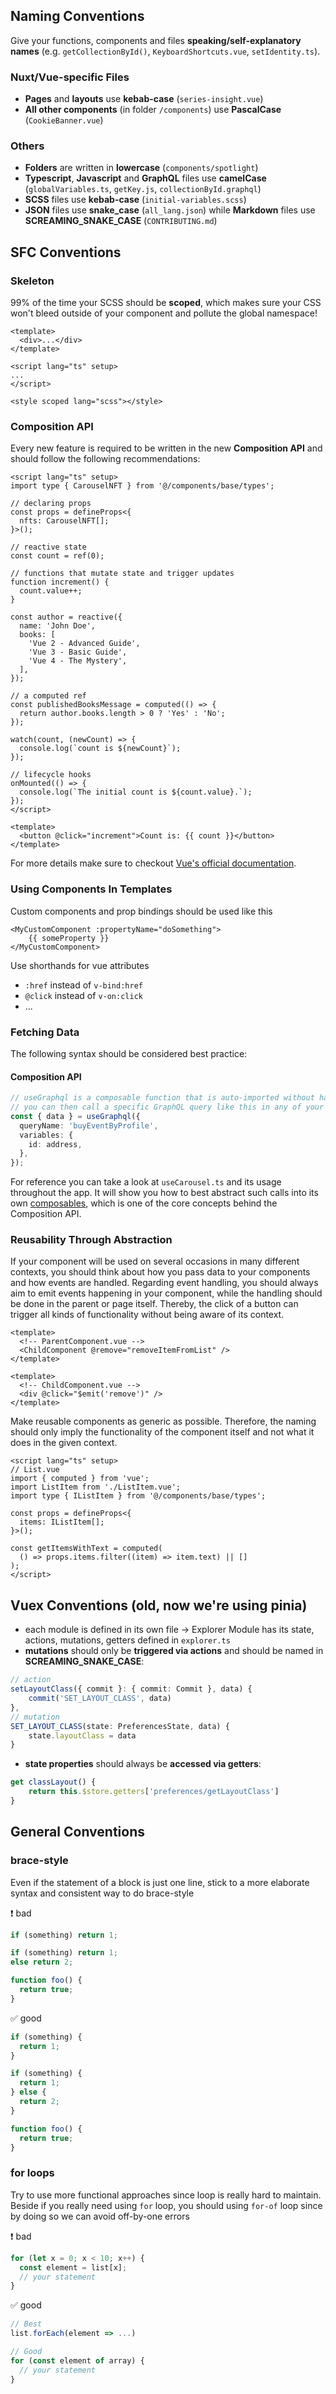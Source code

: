 ## Naming Conventions

Give your functions, components and files **speaking/self-explanatory names** (e.g. `getCollectionById()`, `KeyboardShortcuts.vue`, `setIdentity.ts`).

### Nuxt/Vue-specific Files

- **Pages** and **layouts** use **kebab-case** (`series-insight.vue`)
- **All other components** (in folder `/components`) use **PascalCase** (`CookieBanner.vue`)

### Others

- **Folders** are written in **lowercase** (`components/spotlight`)
- **Typescript**, **Javascript** and **GraphQL** files use **camelCase** (`globalVariables.ts`, `getKey.js`, `collectionById.graphql`)
- **SCSS** files use **kebab-case** (`initial-variables.scss`)
- **JSON** files use **snake_case** (`all_lang.json`) while **Markdown** files use **SCREAMING_SNAKE_CASE** (`CONTRIBUTING.md`)

## SFC Conventions

### Skeleton

99% of the time your SCSS should be **scoped**, which makes sure your CSS won't bleed outside of your component and pollute the global namespace!

```vue
<template>
  <div>...</div>
</template>

<script lang="ts" setup>
...
</script>

<style scoped lang="scss"></style>
```

### Composition API

Every new feature is required to be written in the new **Composition API** and should follow the following recommendations:

```vue
<script lang="ts" setup>
import type { CarouselNFT } from '@/components/base/types';

// declaring props
const props = defineProps<{
  nfts: CarouselNFT[];
}>();

// reactive state
const count = ref(0);

// functions that mutate state and trigger updates
function increment() {
  count.value++;
}

const author = reactive({
  name: 'John Doe',
  books: [
    'Vue 2 - Advanced Guide',
    'Vue 3 - Basic Guide',
    'Vue 4 - The Mystery',
  ],
});

// a computed ref
const publishedBooksMessage = computed(() => {
  return author.books.length > 0 ? 'Yes' : 'No';
});

watch(count, (newCount) => {
  console.log(`count is ${newCount}`);
});

// lifecycle hooks
onMounted(() => {
  console.log(`The initial count is ${count.value}.`);
});
</script>

<template>
  <button @click="increment">Count is: {{ count }}</button>
</template>
```

For more details make sure to checkout [Vue's official documentation](https://vuejs.org/guide/introduction.html).

### Using Components In Templates

Custom components and prop bindings should be used like this

```vue
<MyCustomComponent :propertyName="doSomething">
    {{ someProperty }}
</MyCustomComponent>
```

Use shorthands for vue attributes

- `:href` instead of `v-bind:href`
- `@click` instead of `v-on:click`
- ...

### Fetching Data

The following syntax should be considered best practice:

#### Composition API

```typescript
// useGraphql is a composable function that is auto-imported without having to use an explicit import statement
// you can then call a specific GraphQL query like this in any of your SFCs
const { data } = useGraphql({
  queryName: 'buyEventByProfile',
  variables: {
    id: address,
  },
});
```

For reference you can take a look at `useCarousel.ts` and its usage throughout the app. It will show you how to best abstract such calls into its own [composables](https://vuejs.org/guide/reusability/composables.html), which is one of the core concepts behind the Composition API.

### Reusability Through Abstraction

If your component will be used on several occasions in many different contexts, you should think about how you pass data to your components and how events are handled.
Regarding event handling, you should always aim to emit events happening in your component, while the handling should be done in the parent or page itself. Thereby, the click of a button can trigger all kinds of functionality without being aware of its context.

```vue
<template>
  <!-- ParentComponent.vue -->
  <ChildComponent @remove="removeItemFromList" />
</template>
```

```vue
<template>
  <!-- ChildComponent.vue -->
  <div @click="$emit('remove')" />
</template>
```

Make reusable components as generic as possible. Therefore, the naming should only imply the functionality of the component itself and not what it does in the given context.

```vue
<script lang="ts" setup>
// List.vue
import { computed } from 'vue';
import ListItem from './ListItem.vue';
import type { IListItem } from '@/components/base/types';

const props = defineProps<{
  items: IListItem[];
}>();

const getItemsWithText = computed(
  () => props.items.filter((item) => item.text) || []
);
</script>
```

## Vuex Conventions (old, now we're using pinia)

- each module is defined in its own file -> Explorer Module has its state, actions, mutations, getters defined in `explorer.ts`
- **mutations** should only be **triggered via actions** and should be named in **SCREAMING_SNAKE_CASE**:

```typescript
// action
setLayoutClass({ commit }: { commit: Commit }, data) {
    commit('SET_LAYOUT_CLASS', data)
},
// mutation
SET_LAYOUT_CLASS(state: PreferencesState, data) {
    state.layoutClass = data
}
```

- **state properties** should always be **accessed via getters**:

```typescript
get classLayout() {
    return this.$store.getters['preferences/getLayoutClass']
}
```

## General Conventions

### brace-style

Even if the statement of a block is just one line, stick to a more elaborate
syntax and consistent way to do brace-style

❗ bad

```js
if (something) return 1;

if (something) return 1;
else return 2;

function foo() {
  return true;
}
```

✅ good

```js
if (something) {
  return 1;
}

if (something) {
  return 1;
} else {
  return 2;
}

function foo() {
  return true;
}
```

### for loops

Try to use more functional approaches since loop is really hard to maintain.
Beside if you really need using `for` loop, you should using `for-of` loop
since by doing so we can avoid off-by-one errors

❗ bad

```js
for (let x = 0; x < 10; x++) {
  const element = list[x];
  // your statement
}
```

✅ good

```js
// Best
list.forEach(element => ...)

// Good
for (const element of array) {
  // your statement
}
```
